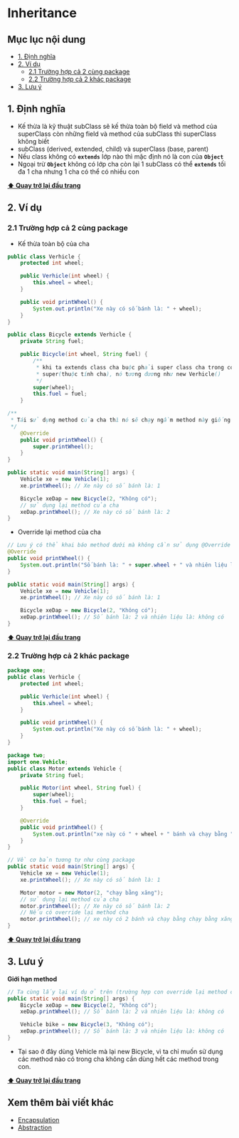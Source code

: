 # Inheritance

## Mục lục nội dung

- [1. Định nghĩa](#1-định-nghĩa)
- [2. Ví dụ](#2-ví-dụ)
  - [2.1 Trường hợp cả 2 cùng package](#21-trường-hợp-cả-2-cùng-package)
  - [2.2 Trường hợp cả 2 khác package](#22-trường-hợp-cả-2-khác-package)
- [3. Lưu ý](#3-lưu-ý)

## 1. Định nghĩa

- Kế thừa là kỹ thuật subClass sẽ kế thừa toàn bộ field và method của superClass còn những field và method của subClass thì superClass không biết
- subClass (derived, extended, child) và superClass (base, parent)
- Nếu class không có **`extends`** lớp nào thì mặc định nó là con của **`Object`**
- Ngoại trừ **`Object`** không có lớp cha còn lại 1 subClass có thể **`extends`** tối đa 1 cha nhưng 1 cha có thể có nhiều con

**[⬆ Quay trở lại đầu trang](#mục-lục-nội-dung)**

## 2. Ví dụ

### 2.1 Trường hợp cả 2 cùng package

- Kế thừa toàn bộ của cha

```java
public class Verhicle {
    protected int wheel;

    public Verhicle(int wheel) {
        this.wheel = wheel;
    }

    public void printWheel() {
        System.out.println("Xe này có số bánh là: " + wheel);
    }
}

public class Bicycle extends Verhicle {
    private String fuel;

    public Bicycle(int wheel, String fuel) {
        /**
         * khi ta extends class cha buộc phải super class cha trong con
         * super(thuộc tính cha), nó tương đương như new Verhicle()
         */
        super(wheel);
        this.fuel = fuel;
    }

/**
 * Tái sử dụng method của cha thì nó sẽ chạy ngầm method này giống như constructor mặc định
 */
    @Override
    public void printWheel() {
        super.printWheel();
    }
}

public static void main(String[] args) {
    Vehicle xe = new Vehicle(1);
    xe.printWheel(); // Xe này có số bánh là: 1

    Bicycle xeDap = new Bicycle(2, "Không có");
    // sử dụng lại method của cha
    xeDap.printWheel(); // Xe này có số bánh là: 2
}
```

- Override lại method của cha

```java
// Lưu ý có thể khai báo method dưới mà không cần sử dụng @Override và super vẫn đúng nhưng dùng tường mình
@Override
public void printWheel() {
    System.out.println("Số bánh là: " + super.wheel + " và nhiên liệu là: " + fuel);
}

public static void main(String[] args) {
    Vehicle xe = new Vehicle(1);
    xe.printWheel(); // Xe này có số bánh là: 1

    Bicycle xeDap = new Bicycle(2, "Không có");
    xeDap.printWheel(); // Số bánh là: 2 và nhiên liệu là: không có
}
```

**[⬆ Quay trở lại đầu trang](#mục-lục-nội-dung)**

### 2.2 Trường hợp cả 2 khác package

```java
package one;
public class Verhicle {
    protected int wheel;

    public Verhicle(int wheel) {
        this.wheel = wheel;
    }

    public void printWheel() {
        System.out.println("Xe này có số bánh là: " + wheel);
    }
}

package two;
import one.Vehicle;
public class Motor extends Vehicle {
    private String fuel;

    public Motor(int wheel, String fuel) {
        super(wheel);
        this.fuel = fuel;
    }

    @Override
    public void printWheel() {
        System.out.println("xe này có " + wheel + " bánh và chạy bằng " + fuel);
    }
}

// Về cơ bản tương tự như cùng package
public static void main(String[] args) {
    Vehicle xe = new Vehicle(1);
    xe.printWheel(); // Xe này có số bánh là: 1

    Motor motor = new Motor(2, "chạy bằng xăng");
    // sử dụng lại method của cha
    motor.printWheel(); // Xe này có số bánh là: 2
    // Nếu có override lại method cha
    motor.printWheel(); // xe này có 2 bánh và chạy bằng chạy bằng xăng
}
```

**[⬆ Quay trở lại đầu trang](#mục-lục-nội-dung)**

## 3. Lưu ý

**Giới hạn method**

```java
// Ta cùng lấy lại ví dụ ở trên (trường hợp con override lại method cha)
public static void main(String[] args) {
    Bicycle xeDap = new Bicycle(2, "Không có");
    xeDap.printWheel(); // Số bánh là: 2 và nhiên liệu là: không có

    Vehicle bike = new Bicycle(3, "Không có");
    xeDap.printWheel(); // Số bánh là: 3 và nhiên liệu là: không có
}
```

- Tại sao ở đây dùng Vehicle mà lại new Bicycle, vì ta chỉ muốn sử dụng các method nào có trong cha không cần dùng hết các method trong con.

**[⬆ Quay trở lại đầu trang](#mục-lục-nội-dung)**

## Xem thêm bài viết khác

- [Encapsulation](day014.md)
- [Abstraction](day016.md)
